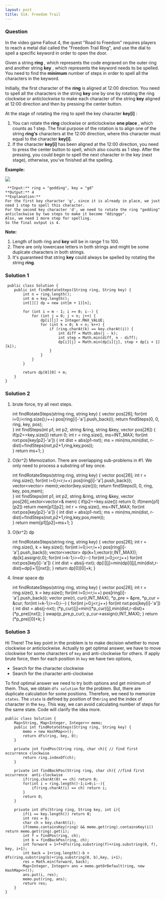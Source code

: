 ```yaml
---
layout: post
title: 514. Freedom Trail
---
```

### Question
In the video game Fallout 4, the quest "Road to Freedom" requires players to
reach a metal dial called the "Freedom Trail Ring", and use the dial to spell
a specific keyword in order to open the door.

Given a string **ring** , which represents the code engraved on the outer ring
and another string **key** , which represents the keyword needs to be spelled.
You need to find the **minimum** number of steps in order to spell all the
characters in the keyword.

Initially, the first character of the **ring** is aligned at 12:00 direction.
You need to spell all the characters in the string **key** one by one by
rotating the ring clockwise or anticlockwise to make each character of the
string **key** aligned at 12:00 direction and then by pressing the center
button.

At the stage of rotating the ring to spell the key character **key[i]** :

  1. You can rotate the **ring** clockwise or anticlockwise **one place** , which counts as 1 step. The final purpose of the rotation is to align one of the string **ring's** characters at the 12:00 direction, where this character must equal to the character **key[i]**.
  2. If the character **key[i]** has been aligned at the 12:00 direction, you need to press the center button to spell, which also counts as 1 step. After the pressing, you could begin to spell the next character in the key (next stage), otherwise, you've finished all the spelling.

 **Example:**

![](https://assets.leetcode.com/uploads/2018/10/22/ring.jpg)  
    
    
     **Input:** ring = "godding", key = "gd"
    **Output:** 4
    **Explanation:**
    For the first key character 'g', since it is already in place, we just need 1 step to spell this character. 
    For the second key character 'd', we need to rotate the ring "godding" anticlockwise by two steps to make it become "ddinggo".
    Also, we need 1 more step for spelling.
    So the final output is 4.
    

**Note:**

  1. Length of both ring and **key** will be in range 1 to 100.
  2. There are only lowercase letters in both strings and might be some duplcate characters in both strings.
  3. It's guaranteed that string **key** could always be spelled by rotating the string **ring**.

### Solution 1
    
    
     public class Solution {
        public int findRotateSteps(String ring, String key) {
            int n = ring.length();
            int m = key.length();
            int[][] dp = new int[m + 1][n];
            
            for (int i = m - 1; i >= 0; i--) {
                for (int j = 0; j < n; j++) {
                    dp[i][j] = Integer.MAX_VALUE;
                    for (int k = 0; k < n; k++) {
                        if (ring.charAt(k) == key.charAt(i)) {
                            int diff = Math.abs(j - k);
                            int step = Math.min(diff, n - diff);
                            dp[i][j] = Math.min(dp[i][j], step + dp[i + 1][k]);
                        }
                    }
                }
            }
            
            return dp[0][0] + m;
        }
    }
    


### Solution 2
  1. brute force, try all next steps.

    
    
        int findRotateSteps(string ring, string key) {
            vector<int> pos[26];
            for(int i=0;i<ring.size();i++) pos[ring[i]-'a'].push_back(i);
            return findSteps(0, 0, ring, key, pos);    
        }
        int findSteps(int p1, int p2, string &ring, string &key, vector<int> pos[26]) {
            if(p2==key.size()) return 0;
            int r = ring.size(), ms=INT_MAX;
            for(int nxt:pos[key[p2]-'a']) {
                int dist = abs(p1-nxt);
                ms = min(ms,min(dist, r-dist)+findSteps(nxt,p2+1,ring,key,pos));    
            }
            return ms+1;
        }
    

  2. O(kr^2) Memoization. There are overlapping sub-problems in #1. We only need to process a substring of key once.

    
    
        int findRotateSteps(string ring, string key) {
            vector<int> pos[26];
            int r = ring.size();
            for(int i=0;i<r;i++) pos[ring[i]-'a'].push_back(i);
            vector<vector<int>> mem(r,vector<int>(key.size()));
            return findSteps(0, 0, ring, key, pos,mem);    
        }
        int findSteps(int p1, int p2, string &ring, string &key, vector<int> pos[26],vector<vector<int>>& mem) {
            if(p2==key.size()) return 0;
            if(mem[p1][p2]) return mem[p1][p2];
            int r = ring.size(), ms=INT_MAX;
            for(int nxt:pos[key[p2]-'a']) {
                int dist = abs(p1-nxt);
                ms = min(ms,min(dist, r-dist)+findSteps(nxt,p2+1,ring,key,pos,mem));    
            }
            return mem[p1][p2]=ms+1;
        }
    

  3. O(kr^2) dp

    
    
        int findRotateSteps(string ring, string key) {
            vector<int> pos[26];
            int r = ring.size(), k = key.size();
            for(int i=0;i<r;i++) pos[ring[i]-'a'].push_back(i);
            vector<vector<int>> dp(k+1,vector<int>(r,INT_MAX));
            dp[k].assign(r,0);
            for(int i=k-1;i>=0;i--) 
                for(int j=0;j<r;j++)
                    for(int nxt:pos[key[i]-'a']) {
                        int dist = abs(j-nxt);
                        dp[i][j]=min(dp[i][j],min(dist,r-dist)+dp[i+1][nxt]);
                    }
            return dp[0][0]+k;
        }
    

  4. linear space dp

    
    
        int findRotateSteps(string ring, string key) {
            vector<int> pos[26];
            int r = ring.size(), k = key.size();
            for(int i=0;i<r;i++) pos[ring[i]-'a'].push_back(i);
            vector<int> pre(r), cur(r,INT_MAX), *p_pre = &pre, *p_cur = &cur;
            for(int i=k-1;i>=0;i--) {
                for(int j=0;j<r;j++)
                    for(int nxt:pos[key[i]-'a']) {
                        int dist = abs(j-nxt);
                        (*p_cur)[j]=min((*p_cur)[j],min(dist,r-dist)+(*p_pre)[nxt]);
                    }
                swap(p_pre,p_cur);
                p_cur->assign(r,INT_MAX);
            }
            return (*p_pre)[0]+k;
        }
    


### Solution 3
Hi There! The key point in the problem is to make decision whether to move
clockwise or anticlockwise. Actually to get optimal answer, we have to move
clockwise for some characters of `key` and anti-clockwise for others. If apply
brute force, then for each position in `key` we have two options,

  * Search for the character clockwise
  * Search for the character anti-clockwise

To find optimal answer we need to try both options and get minimum of them.
Thus, we obtain `dfs solution` for the problem. But, there are duplicate
calculation for some positions. Therefore, we need to memorize `states`. The
`state` is defined by position of the`ring` and the index of character in the
`key`. This way, we can avoid calculating number of steps for the same state.
Code will clarify the idea more.

    
    
    public class Solution {
        Map<String, Map<Integer, Integer>> memo;
        public int findRotateSteps(String ring, String key) {
            memo = new HashMap<>();
            return dfs(ring, key, 0);
        }
        
        private int findPos(String ring, char ch){ // find first occurrence clockwise
            return ring.indexOf(ch);
        }
        
        private int findBackPos(String ring, char ch){ //find first occurrence  anti-clockwise
            if(ring.charAt(0) == ch) return 0;
            for(int i = ring.length()-1;i>0;i--){
                if(ring.charAt(i) == ch) return i;
            }
            return 0;
        }
        
        private int dfs(String ring, String key, int i){
            if(i == key.length()) return 0;
            int res = 0;
            char ch = key.charAt(i);
            if(memo.containsKey(ring) && memo.get(ring).containsKey(i)) return memo.get(ring).get(i);
            int f = findPos(ring, ch);
            int b = findBackPos(ring, ch);
            int forward = 1+f+dfs(ring.substring(f)+ring.substring(0, f), key, i+1);
            int back = 1+ring.length()-b + dfs(ring.substring(b)+ring.substring(0, b),key, i+1);
            res = Math.min(forward, back);
            Map<Integer, Integer> ans = memo.getOrDefault(ring, new HashMap<>());
            ans.put(i, res);
            memo.put(ring, ans);
            return res;
        }
    }



